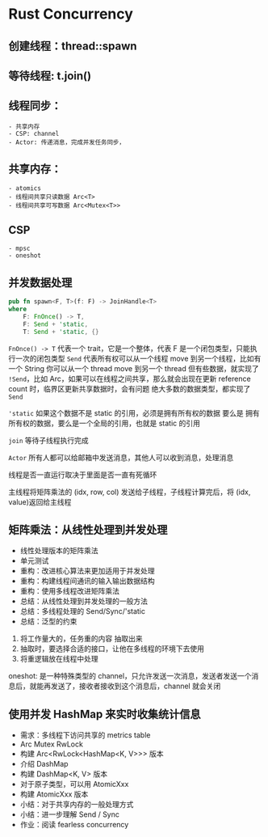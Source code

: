 # Rust Concurrency

## 创建线程：thread::spawn

## 等待线程: t.join()

## 线程同步：
    - 共享内存
    - CSP: channel
    - Actor: 传递消息，完成并发任务同步，

## 共享内存：
    - atomics
    - 线程间共享只读数据 Arc<T>
    - 线程间共享可写数据 Arc<Mutex<T>>

## CSP
    - mpsc 
    - oneshot

## 并发数据处理

```rust
pub fn spawn<F, T>(f: F) -> JoinHandle<T>
where
    F: FnOnce() -> T,
    F: Send + 'static,
    T: Send + 'static, {}
```
`FnOnce() -> T` 代表一个 trait，它是一个整体，代表 F 是一个闭包类型，只能执行一次的闭包类型
`Send` 代表所有权可以从一个线程 move 到另一个线程，比如有一个 String 你可以从一个 thread move 到另一个 thread 
但有些数据，就实现了 `!Send`，比如 Arc，如果可以在线程之间共享，那么就会出现在更新 reference count 时，临界区更新共享数据时，会有问题
绝大多数的数据类型，都实现了 `Send` 

`'static` 如果这个数据不是 static 的引用，必须是拥有所有权的数据
要么是 拥有所有权的数据，要么是一个全局的引用，也就是 static 的引用

`join` 等待子线程执行完成

`Actor` 所有人都可以给邮箱中发送消息，其他人可以收到消息，处理消息

线程是否一直运行取决于里面是否一直有死循环

主线程将矩阵乘法的 (idx, row, col) 发送给子线程，子线程计算完后，将 (idx, value)返回给主线程

## 矩阵乘法：从线性处理到并发处理
- 线性处理版本的矩阵乘法
- 单元测试
- 重构：改进核心算法来更加适用于并发处理
- 重构：构建线程间通讯的输入输出数据结构 
- 重构：使用多线程改进矩阵乘法
- 总结：从线性处理到并发处理的一般方法
- 总结：多线程处理的 Send/Sync/'static 
- 总结：泛型的约束

1. 将工作量大的，任务重的内容 抽取出来
2. 抽取时，要选择合适的接口，让他在多线程的环境下去使用
3. 将重逻辑放在线程中处理

oneshot: 是一种特殊类型的 channel，只允许发送一次消息，发送者发送一个消息后，就能再发送了，接收者接收到这个消息后，channel 就会关闭

## 使用并发 HashMap 来实时收集统计信息
- 需求：多线程下访问共享的 metrics table 
- Arc<T> Mutex<T> RwLock<T> 
- 构建 Arc<RwLock<HashMap<K, V>>> 版本
- 介绍 DashMap 
- 构建 DashMap<K, V> 版本
- 对于原子类型，可以用 AtomicXxx
- 构建 AtomicXxx 版本
- 小结：对于共享内存的一般处理方式
- 小结：进一步理解  Send / Sync 
- 作业：阅读 fearless concurrency 